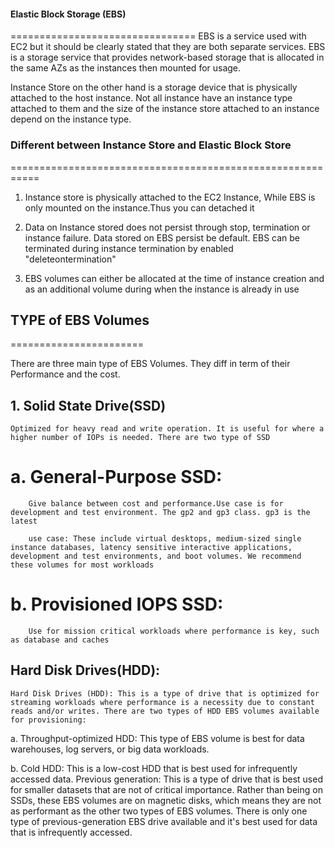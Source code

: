 #### Elastic Block Storage (EBS)
================================
EBS is a service used with EC2 but it should be clearly stated that they are both separate services. EBS is a storage service that provides network-based storage that is allocated in the same AZs as the instances then mounted for usage.

Instance Store on the other hand is a storage device that is physically attached to the host instance. Not all instance have an instance type attached to them and the size of the instance store attached to an instance depend on the instance type.

### Different between Instance Store and Elastic Block Store
===========================================================
1. Instance store is physically attached to the EC2 Instance, While EBS is only mounted on the instance.Thus you can detached it

2. Data on Instance stored does not persist through stop, termination or instance failure. Data  stored on EBS persist be default. EBS can be terminated during instance termination by enabled "deleteontermination"

3. EBS volumes can either be allocated at the time of instance creation and as an additional volume during when the instance is already in use 

## TYPE of EBS Volumes
=======================


There are three main type of EBS Volumes. They diff in term of their Performance and the cost.

## 1. Solid State Drive(SSD)
    Optimized for heavy read and write operation. It is useful for where a higher number of IOPs is needed. There are two type of SSD
#     a. General-Purpose SSD:
        Give balance between cost and performance.Use case is for development and test environment. The gp2 and gp3 class. gp3 is the latest
        
        use case: These include virtual desktops, medium-sized single instance databases, latency sensitive interactive applications, development and test environments, and boot volumes. We recommend these volumes for most workloads

#     b. Provisioned IOPS SSD:
        Use for mission critical workloads where performance is key, such as database and caches

## Hard Disk Drives(HDD): 
    Hard Disk Drives (HDD): This is a type of drive that is optimized for streaming workloads where performance is a necessity due to constant reads and/or writes. There are two types of HDD EBS volumes available for provisioning:

a. Throughput-optimized HDD: This type of EBS volume is best for data warehouses, log servers, or big data workloads.

b. Cold HDD: This is a low-cost HDD that is best used for infrequently accessed data.
Previous generation: This is a type of drive that is best used for smaller datasets that are not of critical importance. Rather than being on SSDs, these EBS volumes are on magnetic disks, which means they are not as performant as the other two types of EBS volumes. There is only one type of previous-generation EBS drive available and it's best used for data that is infrequently accessed. 